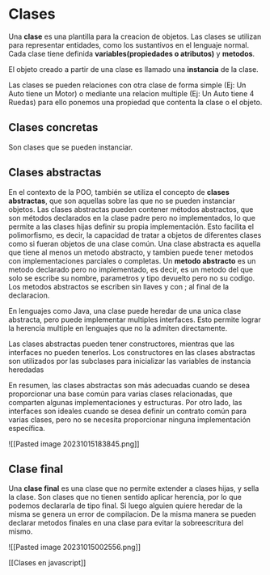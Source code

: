 # Clases

Una **clase** es una plantilla para la creacion de objetos. Las clases se utilizan para representar entidades, como los sustantivos en el lenguaje normal. Cada clase tiene definida **variables(propiedades o atributos)** y **metodos**. 

El objeto creado a partir de una clase es llamado una **instancia** de la clase.

Las clases se pueden relaciones con otra clase de forma simple (Ej: Un Auto tiene un Motor) o mediante una relacion multiple (Ej: Un Auto tiene 4 Ruedas) para ello ponemos una propiedad que contenta la clase o el objeto.

## Clases concretas

Son clases que se pueden instanciar.
## Clases abstractas

En el contexto de la POO, también se utiliza el concepto de **clases abstractas**, que son aquellas sobre las que no se pueden instanciar objetos. Las clases abstractas pueden contener métodos abstractos, que son métodos declarados en la clase padre pero no implementados, lo que permite a las clases hijas definir su propia implementación. Esto facilita el polimorfismo, es decir, la capacidad de tratar a objetos de diferentes clases como si fueran objetos de una clase común. Una clase abstracta es aquella que tiene al menos un metodo abstracto, y tambien puede tener metodos con implementaciones parciales o completas. Un **metodo abstracto** es un metodo declarado pero no implementado, es decir, es un metodo del que solo se escribe su nombre, parametros y tipo devuelto pero no su codigo. Los metodos abstractos se escriben sin llaves y con ; al final de la declaracion.

En lenguajes como Java, una clase puede heredar de una unica clase abstracta, pero puede implementar multiples interfaces. Esto permite lograr la herencia multiple en lenguajes que no la admiten directamente.

Las clases abstractas pueden tener constructores, mientras que las interfaces no pueden tenerlos. Los constructores en las clases abstractas son utilizados por las subclases para inicializar las variables de instancia heredadas

En resumen, las clases abstractas son más adecuadas cuando se desea proporcionar una base común para varias clases relacionadas, que comparten algunas implementaciones y estructuras. Por otro lado, las interfaces son ideales cuando se desea definir un contrato común para varias clases, pero no se necesita proporcionar ninguna implementación específica.

![[Pasted image 20231015183845.png]]
## Clase final

Una **clase final** es una clase que no permite extender a clases hijas, y sella la clase. Son clases que no tienen sentido aplicar herencia, por lo que podemos declararla de tipo final. Si luego alguien quiere heredar de la misma se genera un error de compilacion. De la misma manera se pueden declarar metodos finales en una clase para evitar la sobreescritura del mismo.

![[Pasted image 20231015002556.png]]

[[Clases en javascript]]